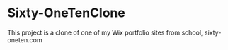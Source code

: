 # Sixty-OneTenClone
This project is a clone of one of my Wix portfolio sites from school, sixty-oneten.com
